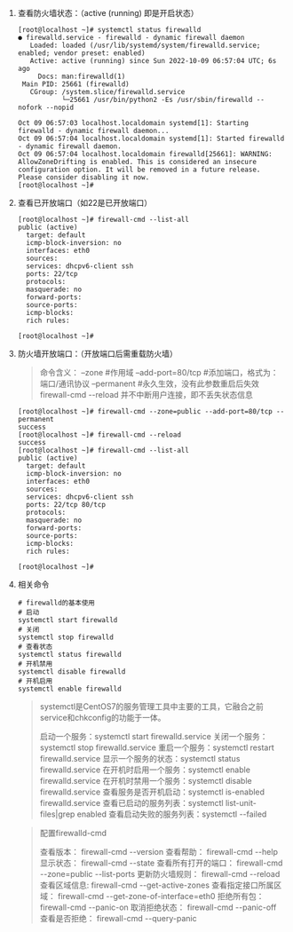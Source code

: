 1. 查看防火墙状态：（active (running) 即是开启状态）

   ```shell
   [root@localhost ~]# systemctl status firewalld
   ● firewalld.service - firewalld - dynamic firewall daemon
      Loaded: loaded (/usr/lib/systemd/system/firewalld.service; enabled; vendor preset: enabled)
      Active: active (running) since Sun 2022-10-09 06:57:04 UTC; 6s ago
        Docs: man:firewalld(1)
    Main PID: 25661 (firewalld)
      CGroup: /system.slice/firewalld.service
              └─25661 /usr/bin/python2 -Es /usr/sbin/firewalld --nofork --nopid
   
   Oct 09 06:57:03 localhost.localdomain systemd[1]: Starting firewalld - dynamic firewall daemon...
   Oct 09 06:57:04 localhost.localdomain systemd[1]: Started firewalld - dynamic firewall daemon.
   Oct 09 06:57:04 localhost.localdomain firewalld[25661]: WARNING: AllowZoneDrifting is enabled. This is considered an insecure configuration option. It will be removed in a future release. Please consider disabling it now.
   [root@localhost ~]#
   
   ```

2. 查看已开放端口（如22是已开放端口）

   ```shell
   [root@localhost ~]# firewall-cmd --list-all
   public (active)
     target: default
     icmp-block-inversion: no
     interfaces: eth0
     sources:
     services: dhcpv6-client ssh
     ports: 22/tcp
     protocols:
     masquerade: no
     forward-ports:
     source-ports:
     icmp-blocks:
     rich rules:
   
   [root@localhost ~]#
   ```

3. 防火墙开放端口：（开放端口后需重载防火墙）

   > 命令含义：
   > –zone #作用域
   > –add-port=80/tcp #添加端口，格式为：端口/通讯协议
   > –permanent #永久生效，没有此参数重启后失效
   > firewall-cmd --reload 并不中断用户连接，即不丢失状态信息

   ```shell
   [root@localhost ~]# firewall-cmd --zone=public --add-port=80/tcp --permanent
   success
   [root@localhost ~]# firewall-cmd --reload
   success
   [root@localhost ~]# firewall-cmd --list-all
   public (active)
     target: default
     icmp-block-inversion: no
     interfaces: eth0
     sources:
     services: dhcpv6-client ssh
     ports: 22/tcp 80/tcp
     protocols:
     masquerade: no
     forward-ports:
     source-ports:
     icmp-blocks:
     rich rules:
   
   [root@localhost ~]#
   ```

4. 相关命令

   ```shell
   # firewalld的基本使用
   # 启动
   systemctl start firewalld
   # 关闭
   systemctl stop firewalld
   # 查看状态
   systemctl status firewalld
   # 开机禁用
   systemctl disable firewalld
   # 开机启用
   systemctl enable firewalld
   ```

   > systemctl是CentOS7的服务管理工具中主要的工具，它融合之前service和chkconfig的功能于一体。
   >
   > 启动一个服务：systemctl start firewalld.service
   > 关闭一个服务：systemctl stop firewalld.service
   > 重启一个服务：systemctl restart firewalld.service
   > 显示一个服务的状态：systemctl status firewalld.service
   > 在开机时启用一个服务：systemctl enable firewalld.service
   > 在开机时禁用一个服务：systemctl disable firewalld.service
   > 查看服务是否开机启动：systemctl is-enabled firewalld.service
   > 查看已启动的服务列表：systemctl list-unit-files|grep enabled
   > 查看启动失败的服务列表：systemctl --failed

   > 配置firewalld-cmd
   >
   > 查看版本： firewall-cmd --version
   > 查看帮助： firewall-cmd --help
   > 显示状态： firewall-cmd --state
   > 查看所有打开的端口： firewall-cmd --zone=public --list-ports
   > 更新防火墙规则： firewall-cmd --reload
   > 查看区域信息: firewall-cmd --get-active-zones
   > 查看指定接口所属区域： firewall-cmd --get-zone-of-interface=eth0
   > 拒绝所有包：firewall-cmd --panic-on
   > 取消拒绝状态： firewall-cmd --panic-off
   > 查看是否拒绝： firewall-cmd --query-panic